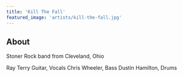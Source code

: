 ```yaml
---
title: 'Kill The Fall'
featured_image: 'artists/kill-the-fall.jpg'
---
```


## About

Stoner Rock band from Cleveland, Ohio

Ray Terry Guitar, Vocals
Chris Wheeler, Bass
Dustin Hamilton, Drums
